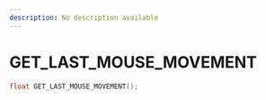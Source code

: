 ```yaml
---
description: No description available 
---
```


# GET_LAST_MOUSE_MOVEMENT

```cpp
float GET_LAST_MOUSE_MOVEMENT();
```